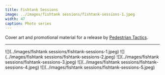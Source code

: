 ```yaml
---
title: Fishtank Sessions
image: ../images/fishtank sessions/fishtank-sessions-1.jpeg
width: 47
caption: Photo series
---
```


Cover art and promotional material for a release by [Pedestrian Tactics](https://pedestriantactics.com).

---

![](../images/fishtank sessions/fishtank-sessions-1.jpeg)
![](../images/fishtank sessions/fishtank-sessions-2.jpeg)
![](../images/fishtank sessions/fishtank-sessions-3.jpeg)
![](../images/fishtank sessions/fishtank-sessions-4.jpeg)
![](../images/fishtank sessions/fishtank-sessions-5.jpeg)

